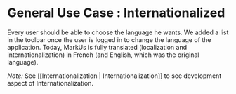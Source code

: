 General Use Case : Internationalized
====================================

Every user should be able to choose the language he wants. We added a list in the toolbar once the user is logged in to change the language of the application. Today, MarkUs is fully translated (localization and internationalization) in French (and English, which was the original language).

*Note:* See [[Internationalization | Internationalization]] to see development aspect of Internationalization.